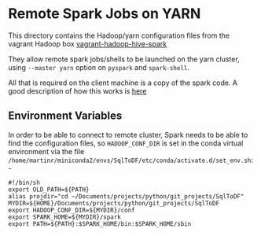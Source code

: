 # Remote Spark Jobs on YARN

This directory contains the Hadoop/yarn configuration files from the vagrant Hadoop box
[vagrant-hadoop-hive-spark](https://github.com/martinprobson/vagrant-hadoop-hive-spark "Github repo")

They allow remote spark jobs/shells to be launched on the yarn cluster, using `--master yarn` option on `pyspark` and `spark-shell`.

All that is required on the client machine is a copy of the spark code. A good description of how this works is [here](http://theckang.com/2015/remote-spark-jobs-on-yarn/)

## Environment Variables

In order to be able to connect to remote cluster, Spark needs to be able to find the configuration files, so `HADOOP_CONF_DIR` is set in the conda virtual environment via the file `/home/martinr/miniconda2/envs/SqlToDF/etc/conda/activate.d/set_env.sh`:-

```
#!/bin/sh
export OLD_PATH=${PATH}
alias projdir="cd ~/Documents/projects/python/git_projects/SqlToDF"
MYDIR=${HOME}/Documents/projects/python/git_projects/SqlToDF
export HADOOP_CONF_DIR=${MYDIR}/conf
export SPARK_HOME=${MYDIR}/spark
export PATH=${PATH}:$SPARK_HOME/bin:$SPARK_HOME/sbin
```

